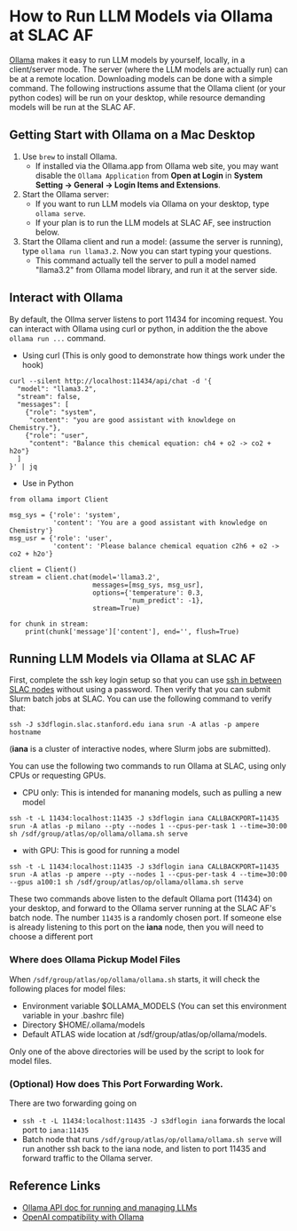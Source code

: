 # How to Run LLM Models via Ollama at SLAC AF

[Ollama](https://ollama.com/) makes it easy to run LLM models by yourself,
locally, in a client/server mode. The server (where the LLM models are actually
run) can be at a remote location. Downloading models can be done with a simple
command. The following instructions assume that the Ollama client (or your
python codes) will be run on your desktop, while resource demanding models will
be run at the SLAC AF.

## Getting Start with Ollama on a Mac Desktop

1. Use `brew` to install Ollama.
    - If installed via the Ollama.app from Ollama web site, you may want disable
      the `Ollama Application` from **Open at Login** in **System Setting ->
      General -> Login Items and Extensions**.
2. Start the Ollama server:
    - If you want to run LLM models via Ollama on your desktop, type
      `ollama serve`.
    - If your plan is to run the LLM models at SLAC AF, see instruction below.
3. Start the Ollama client and run a model: (assume the server is running), type
   `ollama run llama3.2`. Now you can start typing your questions.
    - This command actually tell the server to pull a model named "llama3.2"
      from Ollama model library, and run it at the server side.

## Interact with Ollama

By default, the Ollma server listens to port 11434 for incoming request. You can
interact with Ollama using curl or python, in addition the the above
`ollama run ...` command.

- Using curl (This is only good to demonstrate how things work under the hook)

```
curl --silent http://localhost:11434/api/chat -d '{
  "model": "llama3.2",
  "stream": false,
  "messages": [
    {"role": "system",
     "content": "you are good assistant with knowldege on Chemistry."},
    {"role": "user",
     "content": "Balance this chemical equation: ch4 + o2 -> co2 + h2o"}
  ]
}' | jq
```

- Use in Python

```
from ollama import Client

msg_sys = {'role': 'system',
           'content': 'You are a good assistant with knowledge on Chemistry'}
msg_usr = {'role': 'user',
           'content': 'Please balance chemical equation c2h6 + o2 -> co2 + h2o'}

client = Client()
stream = client.chat(model='llama3.2',
                     messages=[msg_sys, msg_usr],
                     options={'temperature': 0.3,
                              'num_predict': -1},
                     stream=True)

for chunk in stream:
    print(chunk['message']['content'], end='', flush=True)
```

## Running LLM Models via Ollama at SLAC AF

First, complete the ssh key login setup so that you can use
[ssh in between SLAC nodes](../slac/accessing.md) without using a password. Then
verify that you can submit Slurm batch jobs at SLAC. You can use the following
command to verify that:

```
ssh -J s3dflogin.slac.stanford.edu iana srun -A atlas -p ampere hostname
```

(**iana** is a cluster of interactive nodes, where Slurm jobs are submitted).

You can use the following two commands to run Ollama at SLAC, using only CPUs or
requesting GPUs.

- CPU only: This is intended for mananing models, such as pulling a new model

```
ssh -t -L 11434:localhost:11435 -J s3dflogin iana CALLBACKPORT=11435 srun -A atlas -p milano --pty --nodes 1 --cpus-per-task 1 --time=30:00               sh /sdf/group/atlas/op/ollama/ollama.sh serve
```

- with GPU: This is good for running a model

```
ssh -t -L 11434:localhost:11435 -J s3dflogin iana CALLBACKPORT=11435 srun -A atlas -p ampere --pty --nodes 1 --cpus-per-task 4 --time=30:00 --gpus a100:1 sh /sdf/group/atlas/op/ollama/ollama.sh serve
```

These two commands above listen to the default Ollama port (11434) on your
desktop, and forward to the Ollama server running at the SLAC AF's batch node.
The number `11435` is a randomly chosen port. If someone else is already
listening to this port on the **iana** node, then you will need to choose a
different port

### Where does Ollama Pickup Model Files

When `/sdf/group/atlas/op/ollama/ollama.sh` starts, it will check the following
places for model files:

- Environment variable $OLLAMA_MODELS (You can set this environment variable in
  your .bashrc file)
- Directory $HOME/.ollama/models
- Default ATLAS wide location at /sdf/group/atlas/op/ollama/models.

Only one of the above directories will be used by the script to look for model
files.

### (Optional) How does This Port Forwarding Work.

There are two forwarding going on

- `ssh -t -L 11434:localhost:11435 -J s3dflogin iana` forwards the local port to
  `iana:11435`
- Batch node that runs `/sdf/group/atlas/op/ollama/ollama.sh serve` will run
  another ssh back to the iana node, and listen to port 11435 and forward
  traffic to the Ollama server.

## Reference Links

- [Ollama API doc for running and managing LLMs](https://github.com/ollama/ollama/blob/main/docs/api.md)
- [OpenAI compatibility with Ollama](https://ollama.com/blog/openai-compatibility)
